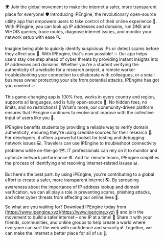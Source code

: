 🌍 Join the global movement to make the internet a safer, more transparent place for everyone! 🛡️ Introducing IPEngine, the revolutionary open-source utility app that empowers users to take control of their online experience 💪. With IPEngine, you can look up IP addresses and domains, run DNS and WHOIS queries, trace routes, diagnose internet issues, and monitor your network setup with ease 🔍.

Imagine being able to quickly identify suspicious IPs or detect scams before they affect you 🚨. With IPEngine, that's now possible! 💥 Our app helps users stay one step ahead of cyber threats by providing instant insights into IP addresses and domains. Whether you're a student verifying the authenticity of a website for a research project, a remote worker troubleshooting your connection to collaborate with colleagues, or a small business owner protecting your site from potential attacks, IPEngine has got you covered 📈.

This game-changing app is 100% free, works in every country and region, supports all languages, and is fully open-source 💯. No hidden fees, no limits, and no restrictions! 🚀 What's more, our community-driven platform ensures that IPEngine continues to evolve and improve with the collective input of users like you 🤝.

IPEngine benefits students by providing a reliable way to verify domain authenticity, ensuring they're using credible sources for their research 🔬. For developers, it offers a powerful toolset for testing and debugging network issues 💻. Travelers can use IPEngine to troubleshoot connectivity problems while on-the-go 🗺️. IT professionals can rely on it to monitor and optimize network performance ⚙️. And for remote teams, IPEngine simplifies the process of identifying and resolving internet-related issues 📊.

But here's the best part: by using IPEngine, you're contributing to a global effort to create a safer, more transparent internet 🌎. By spreading awareness about the importance of IP address lookup and domain verification, we can all play a role in preventing scams, phishing attacks, and other cyber threats from affecting our online lives 💪.

So what are you waiting for? Download IPEngine today from [https://www.ipengine.xyz](https://www.ipengine.xyz) 📲 and join the movement to build a safer internet – one IP at a time! 🚀 Share it with your friends, communities, and online groups to help create a world where everyone can surf the web with confidence and security 💕. Together, we can make the internet a better place for all of us 🌟.